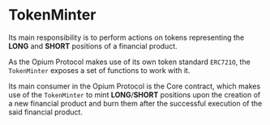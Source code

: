 # TokenMinter

Its main responsibility is to perform actions on tokens representing the **LONG** and **SHORT** positions of a financial product.&#x20;

As the Opium Protocol makes use of its own token standard `ERC721O`, the `TokenMinter` exposes a set of functions to work with it.&#x20;

Its main consumer in the Opium Protocol is the Core contract, which makes use of the `TokenMinter` to mint **LONG**/**SHORT** positions upon the creation of a new financial product and burn them after the successful execution of the said financial product.&#x20;

